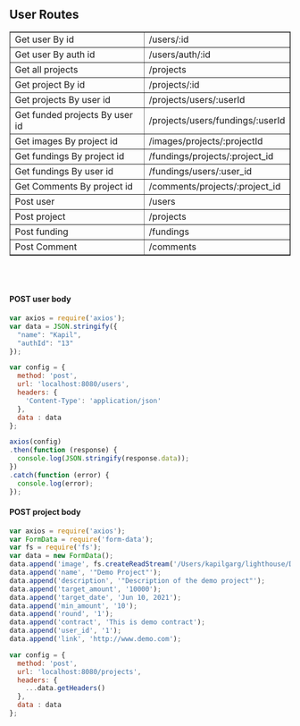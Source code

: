 ## User Routes
<table border="1">
<tr><td>Get user By id</td><td>/users/:id</td></tr>
<tr><td>Get user By auth id</td><td>/users/auth/:id</td></tr>
<tr><td>Get all projects</td><td>/projects</td></tr>
<tr><td>Get project By id</td><td>/projects/:id</td></tr>
<tr><td>Get projects By user id</td><td>/projects/users/:userId</td></tr>
<tr><td>Get funded projects By user id</td><td>/projects/users/fundings/:userId</td></tr>
<tr><td>Get images By project id</td><td>/images/projects/:projectId</td></tr>
<tr><td>Get fundings By project id</td><td>/fundings/projects/:project_id</td></tr>
<tr><td>Get fundings By user id</td><td>/fundings/users/:user_id</td></tr>
<tr><td>Get Comments By project id</td><td>/comments/projects/:project_id</td></tr>
<tr><td>Post user</td><td>/users</td></tr>
<tr><td>Post project</td><td>/projects</td></tr>
<tr><td>Post funding</td><td>/fundings</td></tr>
<tr><td>Post Comment</td><td>/comments</td></tr>
</table>
<br><br>

#### POST user body
```js
var axios = require('axios');
var data = JSON.stringify({
  "name": "Kapil",
  "authId": "13"
});

var config = {
  method: 'post',
  url: 'localhost:8080/users',
  headers: { 
    'Content-Type': 'application/json'
  },
  data : data
};

axios(config)
.then(function (response) {
  console.log(JSON.stringify(response.data));
})
.catch(function (error) {
  console.log(error);
});
```
#### POST project body

```js
var axios = require('axios');
var FormData = require('form-data');
var fs = require('fs');
var data = new FormData();
data.append('image', fs.createReadStream('/Users/kapilgarg/lighthouse/Defi-backend/db/images/Husky.jpeg'));
data.append('name', '"Demo Project"');
data.append('description', '"Description of the demo project"');
data.append('target_amount', '10000');
data.append('target_date', 'Jun 10, 2021');
data.append('min_amount', '10');
data.append('round', '1');
data.append('contract', 'This is demo contract');
data.append('user_id', '1');
data.append('link', 'http://www.demo.com');

var config = {
  method: 'post',
  url: 'localhost:8080/projects',
  headers: { 
    ...data.getHeaders()
  },
  data : data
};
```
